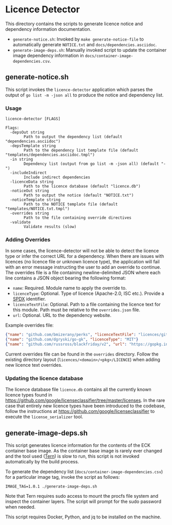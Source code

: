 Licence Detector
================

This directory contains the scripts to generate licence notice and dependency information documentation.

- `generate-notice.sh`: Invoked by `make generate-notice-file` to automatically generate `NOTICE.txt` and `docs/dependencies.asciidoc`.
- `generate-image-deps.sh`: Manually invoked script to update the container image dependency information in `docs/container-image-dependencies.csv`.


generate-notice.sh
-------------------

This script invokes the `licence-detector` application which parses the output of `go list -m -json all` to produce the notice and dependency list.

### Usage

```
licence-detector [FLAGS]

Flags:
  -depsOut string
    	Path to output the dependency list (default "dependencies.asciidoc")
  -depsTemplate string
    	Path to the dependency list template file (default "templates/dependencies.asciidoc.tmpl")
  -in string
    	Dependency list (output from go list -m -json all) (default "-")
  -includeIndirect
    	Include indirect dependencies
  -licenceData string
    	Path to the licence database (default "licence.db")
  -noticeOut string
    	Path to output the notice (default "NOTICE.txt")
  -noticeTemplate string
    	Path to the NOTICE template file (default "templates/NOTICE.txt.tmpl")
  -overrides string
    	Path to the file containing override directives
  -validate
    	Validate results (slow)
```

### Adding Overrides

In some cases, the licence-detector will not be able to detect the licence type or infer the correct URL for a dependency. When there are issues with licences (no licence file or unknown licence type), the application will fail with an error message instructing the user to add an override to continue. The overrides file is a file containing newline-delimited JSON where each line contains a JSON object bearing the following format:

- `name`: Required. Module name to apply the override to.
- `licenceType`: Optional. Type of licence (Apache-2.0, ISC etc.). Provide a [SPDX](https://spdx.org/licenses/) identifier.
- `licenceTextFile`: Optional. Path to a file containing the licence text for this module. Path must be relative to the `overrides.json` file.
- `url`: Optional. URL to the dependency website.

Example overrides file:

```json
{"name": "github.com/bmizerany/perks", "licenceTextFile": "licences/github.com/bmizerany/perks/LICENCE"}
{"name": "github.com/dgryski/go-gk", "licenceType": "MIT"}
{"name": "github.com/russross/blackfriday/v2", "url": "https://gopkg.in/russross/blackfriday.v2"}
```

Current overrides file can be found in the `overrides` directory. Follow the existing directory layout (`licences/<domain>/<pkg>/LICENCE`) when adding new licence text overrides.

### Updating the licence database

The licence database file `licence.db` contains all the currently known licence types found in https://github.com/google/licenseclassifier/tree/master/licenses. In the rare case that entirely new licence types have been introduced to the codebase, follow the instructions at https://github.com/google/licenseclassifier to execute the `license_serializer` tool.


generate-image-deps.sh
-----------------------

This script generates licence information for the contents of the ECK container base image. As the container base image is rarely ever changed and the tool used ([Tern](https://github.com/vmware/tern)) is slow to run, this script is not invoked automatically by the build process.

To generate the dependency list (`docs/container-image-dependencies.csv`) for a particular image tag, invoke the script as follows:

```shell
IMAGE_TAG=1.0.1 ./generate-image-deps.sh
```

Note that Tern requires sudo access to mount the procfs file system and inspect the container layers. The script will prompt for the sudo password when needed.

This script requires Docker, Python, and jq to be installed on the machine.
